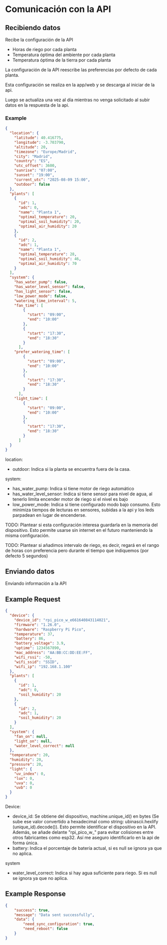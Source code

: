 # Comunicación con la API

## Recibiendo datos

Recibe la configuración de la API

- Horas de riego por cada planta
- Temperatura óptima del ambiente por cada planta
- Temperatura óptima de la tierra por cada planta


La configuración de la API reescribe las preferencias por defecto de cada 
planta.

Esta configuración se realiza en la app/web y se descarga al iniciar de la api.

Luego se actualiza una vez al día mientras no venga solicitado al subir 
datos en la respuesta de la api.

### Example

```json
{
  "location": {
    "latitude": 40.416775,
    "longitude": -3.703790,
    "altitude": 20,
    "timezone": "Europe/Madrid",
    "city": "Madrid",
    "country": "ES",
    "utc_offset": 3600,
    "sunrise": "07:00",
    "sunset": "19:00",
    "current_utc": "2025-08-09 15:00",
    "outdoor": false
  },
  "plants": [
    {
      "id": 1,
      "adc": 0,
      "name": "Planta 1",
      "optimal_temperature": 20,
      "optimal_soil_humidity": 20,
      "optimal_air_humidity": 20
    },
    {
      "id": 2,
      "adc": 1,
      "name": "Planta 1",
      "optimal_temperature": 28,
      "optimal_soil_humidity": 46,
      "optimal_air_humidity": 70
    }
  ],
  "system": {
    "has_water_pump": false,
    "has_water_level_sensor": false,
    "has_light_sensor": false,
    "low_power_mode": false,
    "watering_time_interval": 5,
    "fan_time": [
        {
          "start": "09:00",
          "end": "10:00"
        },
        {
          "start": "17:30",
          "end": "18:30"
        }     
      ],
    "prefer_watering_time": [
        {
          "start": "09:00",
          "end": "10:00"
        },
        {
          "start": "17:30",
          "end": "18:30"
        }
      ],
    "light_time": [
        {
          "start": "09:00",
          "end": "10:00"
        },
        {
          "start": "17:30",
          "end": "18:30"
        }
      ]
  }
}
```

location:

- outdoor: Indica si la planta se encuentra fuera de la casa.

system:
- has_water_pump: Indica si tiene motor de riego automático
- has_water_level_sensor: Indica si tiene sensor para nivel de agua, al 
  tenerlo limita encender motor de riego si el nivel es bajo
- low_power_mode: Indica si tiene configurado modo bajo consumo. Esto 
  minimiza tiempos de lecturas en sensores, subidas a la api y los leds 
  parpadean en lugar de encenderse.

TODO: Plantear si esta configuración interesa guardarla en la memoria del 
dispositivo. Esto permite usarse sin internet en el futuro manteniendo la misma
configuración.

TODO: Plantear si añadimos intervalo de riego, es decir, regará en el rango 
de horas con preferencia pero durante el tiempo que indiquemos (por defecto 
5 segundos)



## Enviando datos

Enviando información a la API

## Example Request

```json
{
  "device": {
    "device_id": "rpi_pico_w_e661640843114021",
    "firmware": "1.26.0",
    "hardware": "Raspberry Pi Pico",
    "temperature": 37,
    "battery": 86,
    "battery_voltage": 3.9,
    "uptime": 1234567890,
    "mac_address": "AA:BB:CC:DD:EE:FF",
    "wifi_rssi": -50,
    "wifi_ssid": "SSID",
    "wifi_ip": "192.168.1.100"
  },
  "plants": [
    {
      "id": 1,
      "adc": 0,
      "soil_humidity": 20
    },
    {
      "id": 2,
      "adc": 1,
      "soil_humidity": 20
    }
  ],
  "system": {
    "fan_on": null,
    "light_on": null,
    "water_level_correct": null
  },
  "temperature": 20,
  "humidity": 20,
  "pressure": 20,
  "light": {
    "uv_index": 0,
    "lux": 0,
    "uva": 0,
    "uvb": 0
  }
}
```

Device:

- device_id: Se obtiene del dispositivo, machine.unique_id() en bytes (Se sube 
  ese valor convertido a hexadecimal como string: ubinascii.hexlify
  (unique_id).decode()). Esto permite identificar el dispositivo en la API. 
  Además, se añade delante "rpi_pico_w_" para evitar colisiones entre otros 
  fabricantes como esp32. Así me aseguro identificarlo en la api de forma única.
- battery: Indica el porcentaje de batería actual, si es null se ignora ya 
  que no aplica.

system

- water_level_correct: Indica si hay agua suficiente para riego. Si es null 
  se ignora ya que no aplica.

## Example Response

```json
{
    "success": true,
    "message": "Data sent successfully",
    "data": {
        "need_sync_configuration": true,
        "need_reboot": false
    }
}
```
